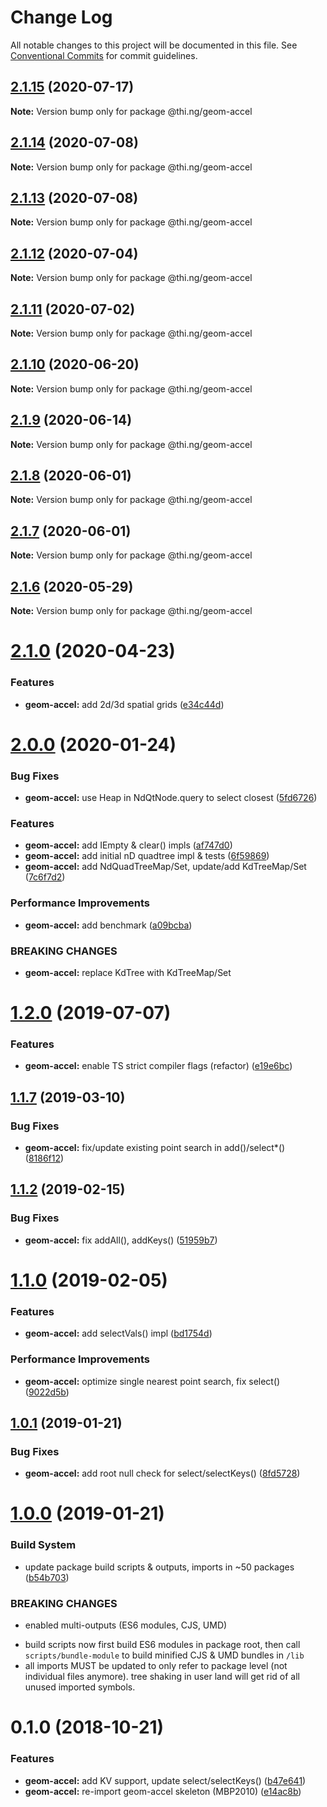 # Change Log

All notable changes to this project will be documented in this file.
See [Conventional Commits](https://conventionalcommits.org) for commit guidelines.

## [2.1.15](https://github.com/thi-ng/umbrella/compare/@thi.ng/geom-accel@2.1.14...@thi.ng/geom-accel@2.1.15) (2020-07-17)

**Note:** Version bump only for package @thi.ng/geom-accel





## [2.1.14](https://github.com/thi-ng/umbrella/compare/@thi.ng/geom-accel@2.1.13...@thi.ng/geom-accel@2.1.14) (2020-07-08)

**Note:** Version bump only for package @thi.ng/geom-accel





## [2.1.13](https://github.com/thi-ng/umbrella/compare/@thi.ng/geom-accel@2.1.12...@thi.ng/geom-accel@2.1.13) (2020-07-08)

**Note:** Version bump only for package @thi.ng/geom-accel





## [2.1.12](https://github.com/thi-ng/umbrella/compare/@thi.ng/geom-accel@2.1.11...@thi.ng/geom-accel@2.1.12) (2020-07-04)

**Note:** Version bump only for package @thi.ng/geom-accel





## [2.1.11](https://github.com/thi-ng/umbrella/compare/@thi.ng/geom-accel@2.1.10...@thi.ng/geom-accel@2.1.11) (2020-07-02)

**Note:** Version bump only for package @thi.ng/geom-accel





## [2.1.10](https://github.com/thi-ng/umbrella/compare/@thi.ng/geom-accel@2.1.9...@thi.ng/geom-accel@2.1.10) (2020-06-20)

**Note:** Version bump only for package @thi.ng/geom-accel





## [2.1.9](https://github.com/thi-ng/umbrella/compare/@thi.ng/geom-accel@2.1.8...@thi.ng/geom-accel@2.1.9) (2020-06-14)

**Note:** Version bump only for package @thi.ng/geom-accel





## [2.1.8](https://github.com/thi-ng/umbrella/compare/@thi.ng/geom-accel@2.1.7...@thi.ng/geom-accel@2.1.8) (2020-06-01)

**Note:** Version bump only for package @thi.ng/geom-accel





## [2.1.7](https://github.com/thi-ng/umbrella/compare/@thi.ng/geom-accel@2.1.6...@thi.ng/geom-accel@2.1.7) (2020-06-01)

**Note:** Version bump only for package @thi.ng/geom-accel





## [2.1.6](https://github.com/thi-ng/umbrella/compare/@thi.ng/geom-accel@2.1.5...@thi.ng/geom-accel@2.1.6) (2020-05-29)

**Note:** Version bump only for package @thi.ng/geom-accel





# [2.1.0](https://github.com/thi-ng/umbrella/compare/@thi.ng/geom-accel@2.0.11...@thi.ng/geom-accel@2.1.0) (2020-04-23)


### Features

* **geom-accel:** add 2d/3d spatial grids ([e34c44d](https://github.com/thi-ng/umbrella/commit/e34c44d624026bbce946d904c5b861f7a48fd484))





# [2.0.0](https://github.com/thi-ng/umbrella/compare/@thi.ng/geom-accel@1.2.10...@thi.ng/geom-accel@2.0.0) (2020-01-24)

### Bug Fixes

* **geom-accel:** use Heap in NdQtNode.query to select closest ([5fd6726](https://github.com/thi-ng/umbrella/commit/5fd67260eeb85cfce8216bc3a3d9e5d304f3d846))

### Features

* **geom-accel:** add IEmpty & clear() impls ([af747d0](https://github.com/thi-ng/umbrella/commit/af747d0e607f193b02e2e9d561d66ce588a8bdc8))
* **geom-accel:** add initial nD quadtree impl & tests ([6f59869](https://github.com/thi-ng/umbrella/commit/6f59869f80222d200c68083b2dad5c1a8da731a0))
* **geom-accel:** add NdQuadTreeMap/Set, update/add KdTreeMap/Set ([7c6f7d2](https://github.com/thi-ng/umbrella/commit/7c6f7d249780dbfcabd60e3f8f6369fb1b42998d))

### Performance Improvements

* **geom-accel:** add benchmark ([a09bcba](https://github.com/thi-ng/umbrella/commit/a09bcbacae2cd7f1e284baaa47f40f64ed6a327e))

### BREAKING CHANGES

* **geom-accel:** replace KdTree with KdTreeMap/Set

# [1.2.0](https://github.com/thi-ng/umbrella/compare/@thi.ng/geom-accel@1.1.17...@thi.ng/geom-accel@1.2.0) (2019-07-07)

### Features

* **geom-accel:** enable TS strict compiler flags (refactor) ([e19e6bc](https://github.com/thi-ng/umbrella/commit/e19e6bc))

## [1.1.7](https://github.com/thi-ng/umbrella/compare/@thi.ng/geom-accel@1.1.6...@thi.ng/geom-accel@1.1.7) (2019-03-10)

### Bug Fixes

* **geom-accel:** fix/update existing point search in add()/select*() ([8186f12](https://github.com/thi-ng/umbrella/commit/8186f12))

## [1.1.2](https://github.com/thi-ng/umbrella/compare/@thi.ng/geom-accel@1.1.1...@thi.ng/geom-accel@1.1.2) (2019-02-15)

### Bug Fixes

* **geom-accel:** fix addAll(), addKeys() ([51959b7](https://github.com/thi-ng/umbrella/commit/51959b7))

# [1.1.0](https://github.com/thi-ng/umbrella/compare/@thi.ng/geom-accel@1.0.2...@thi.ng/geom-accel@1.1.0) (2019-02-05)

### Features

* **geom-accel:** add selectVals() impl ([bd1754d](https://github.com/thi-ng/umbrella/commit/bd1754d))

### Performance Improvements

* **geom-accel:** optimize single nearest point search, fix select() ([9022d5b](https://github.com/thi-ng/umbrella/commit/9022d5b))

## [1.0.1](https://github.com/thi-ng/umbrella/compare/@thi.ng/geom-accel@1.0.0...@thi.ng/geom-accel@1.0.1) (2019-01-21)

### Bug Fixes

* **geom-accel:** add root null check for select/selectKeys() ([8fd5728](https://github.com/thi-ng/umbrella/commit/8fd5728))

# [1.0.0](https://github.com/thi-ng/umbrella/compare/@thi.ng/geom-accel@0.1.11...@thi.ng/geom-accel@1.0.0) (2019-01-21)

### Build System

* update package build scripts & outputs, imports in ~50 packages ([b54b703](https://github.com/thi-ng/umbrella/commit/b54b703))

### BREAKING CHANGES

* enabled multi-outputs (ES6 modules, CJS, UMD)

- build scripts now first build ES6 modules in package root, then call
  `scripts/bundle-module` to build minified CJS & UMD bundles in `/lib`
- all imports MUST be updated to only refer to package level
  (not individual files anymore). tree shaking in user land will get rid of
  all unused imported symbols.

# 0.1.0 (2018-10-21)

### Features

* **geom-accel:** add KV support, update select/selectKeys() ([b47e641](https://github.com/thi-ng/umbrella/commit/b47e641))
* **geom-accel:** re-import geom-accel skeleton (MBP2010) ([e14ac8b](https://github.com/thi-ng/umbrella/commit/e14ac8b))
